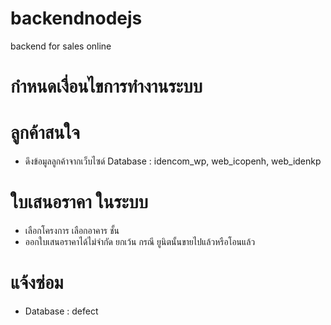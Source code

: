 # backendnodejs
 backend for sales online
# กำหนดเงื่อนไขการทำงานระบบ
# ลูกค้าสนใจ
- ดึงข้อมูลลูกค้าจากเว็บไซด์ Database : idencom_wp, web_icopenh, web_idenkp
# ใบเสนอราคา ในระบบ
- เลือกโครงการ เลือกอาคาร ชั้น 
- ออกใบเสนอราคาได้ไม่จำกัด ยกเว้น กรณี ยูนิตนั้นขายไปแล้วหรือโอนแล้ว
# แจ้งซ่อม 
- Database : defect